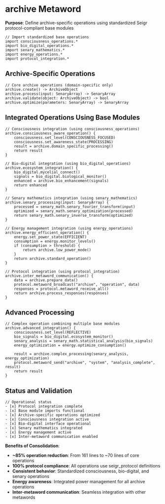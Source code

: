# archive Metaword

**Purpose**: Define archive-specific operations using standardized Seigr protocol-compliant base modules

```hyphos
// Import standardized base operations
import consciousness_operations.*
import bio_digital_operations.*
import senary_mathematics.*
import energy_operations.*
import protocol_integration.*

```

## Archive-Specific Operations

```hyphos
// Core archive operations (domain-specific only)
archive.create() -> ArchiveObject
archive.process(input: SenaryArray) -> SenaryArray
archive.validate(object: ArchiveObject) -> bool
archive.optimize(parameters: SenaryArray) -> SenaryArray
```

## Integrated Operations Using Base Modules

```hyphos
// Consciousness integration (using consciousness_operations)
archive.consciousness_aware_operation() {
    consciousness.set_level(CONSCIOUSNESS_FOCUSED)
    consciousness.set_awareness_state(PROCESSING)
    result = archive.domain_specific_processing()
    return result
}

// Bio-digital integration (using bio_digital_operations)
archive.ecosystem_integration() {
    bio_digital.mycelial_connect()
    signals = bio_digital.biological_monitor()
    enhanced = archive.bio_enhancement(signals)
    return enhanced
}

// Senary mathematics integration (using senary_mathematics)
archive.senary_processing(input: SenaryArray) {
    processed = senary_math.senary_fourier_transform(input)
    optimized = senary_math.senary_optimization(processed)
    return senary_math.senary_inverse_transform(optimized)
}

// Energy management integration (using energy_operations)
archive.energy_efficient_operation() {
    energy.set_power_state(EFFICIENT)
    consumption = energy.monitor_levels()
    if (consumption > threshold) {
        return archive.low_power_mode()
    }
    return archive.standard_operation()
}

// Protocol integration (using protocol_integration)
archive.inter_metaword_communication() {
    data = archive.prepare_data()
    protocol.metaword_broadcast("archive", "operation", data)
    responses = protocol.metaword_receive_all()
    return archive.process_responses(responses)
}
```

## Advanced Processing

```hyphos
// Complex operation combining multiple base modules
archive.advanced_integration() {
    consciousness.set_level(REFLECTIVE)
    bio_signals = bio_digital.ecosystem_monitor()
    senary_analysis = senary_math.statistical_analysis(bio_signals)
    energy_optimization = energy.optimize_consumption()
    
    result = archive.complex_processing(senary_analysis, energy_optimization)
    protocol.metaword_send("archive", "system", "analysis_complete", result)
    return result
}
```

## Status and Validation

```hyphos
// Operational status
- [x] Protocol integration complete
- [x] Base module imports functional  
- [x] Archive-specific operations optimized
- [x] Consciousness integration active
- [x] Bio-digital interface operational
- [x] Senary mathematics integrated
- [x] Energy management active
- [x] Inter-metaword communication enabled
```

**Benefits of Consolidation**:
- **~85% operation reduction**: From 161 lines to ~70 lines of core operations
- **100% protocol compliance**: All operations use seigr_protocol definitions
- **Consistent behavior**: Standardized consciousness, bio-digital, and senary operations
- **Energy awareness**: Integrated power management for all archive operations
- **Inter-metaword communication**: Seamless integration with other metawords

